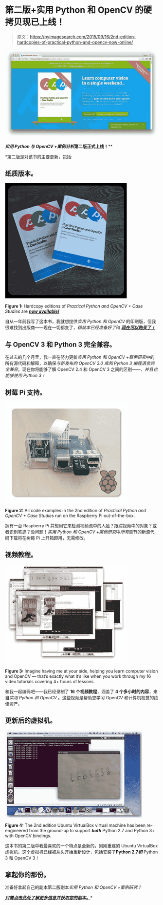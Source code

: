 # 第二版+实用 Python 和 OpenCV 的硬拷贝现已上线！

> 原文：<https://pyimagesearch.com/2015/09/16/2nd-edition-hardcopies-of-practical-python-and-opencv-now-online/>

[![ppao_2nd_edition_page](img/5cc90ffdec9d326e15195c9649c7ce5f.png)](https://pyimagesearch.com/practical-python-opencv/)

***实用 Python 与 OpenCV +案例分析*第二版正式上线！****

 *第二版是对该书的主要更新，包括:

## 纸质版本。

[![Figure 1: Hardcopy editions of Practical Python and OpenCV + Case Studies are now available!](img/edc4a9e01daa154b2a8ad8b53f16ee07.png)](https://pyimagesearch.com/practical-python-opencv/)

**Figure 1:** Hardcopy editions of *Practical Python and OpenCV + Case Studies* are ***[now available!](https://pyimagesearch.com/practical-python-opencv/)***

自从一年前我写了这本书，我就想提供*实用 Python 和 OpenCV* 的印刷版，但我很难找到出版商——现在一切都变了，*精装本已经准备好了*和 ***[现在可以购买了！](https://pyimagesearch.com/practical-python-opencv/)***

## **与 OpenCV 3 和 Python 3 完全兼容。**

在过去的几个月里，我一直在努力更新*实用 Python 和 OpenCV +案例研究*中的所有源代码和解释，以确保*与新发布的 OpenCV 3.0 库和 Python 3 编程语言完全兼容*。现在你将能够了解 OpenCV 2.4 和 OpenCV 3 之间的区别——*，并且也能够使用 Python 3！*

## **树莓 Pi 支持。**

[![Figure 2: All code examples in the 2nd edition of Practical Python and OpenCV + Case Studies run on the Raspberry Pi out-of-the-box.](img/9be63940db55f30d71af9259312916cd.png)](https://pyimagesearch.com/practical-python-opencv/)

**Figure 2:** All code examples in the 2nd edition of *Practical Python and OpenCV + Case Studie*s run on the Raspberry Pi out-of-the-box.

拥有一台 Raspberry Pi 并想用它来检测视频流中的人脸？跟踪视频中的对象？或者识别笔迹？没问题！*实用 Python 和 OpenCV +案例研究*中*所有*章节的新源代码下载将在树莓 Pi 上开箱即用，无需修改。

## **视频教程。**

[![Figure 3: Imagine having me at your side, helping you learn computer vision and OpenCV — that's exactly what it's like when you work through my 16 video tutorials covering 4+ hours of lessons.](img/0f0eb62638a024b76d4aba050cff409e.png)](https://pyimagesearch.com/practical-python-opencv/)

**Figure 3:** Imagine having me at your side, helping you learn computer vision and OpenCV — that’s exactly what it’s like when you work through my 16 video tutorials covering 4+ hours of lessons.

和我一起编码吧——我已经录制了 **16 个视频教程**，涵盖了 **4 个多小时的内容**，来自*实用 Python 和 OpenCV* 。这些视频是帮助您学习 OpenCV 和计算机视觉的绝佳资产。

## **更新后的虚拟机。**

[![Figure 4: The 2nd edition Ubuntu VirtualBox virtual machine has been re-engineered from the ground-up to support both Python 2.7 and Python 3+ with OpenCV bindings.](img/09f8e5089864d100bb3d660af868f50f.png)](https://pyimagesearch.com/practical-python-opencv/)

**Figure 4:** The 2nd edition Ubuntu VirtualBox virtual machine has been re-engineered from the ground-up to support ***both*** Python 2.7 and Python 3+ with OpenCV bindings.

这本书的第二版中我最喜欢的一个特点是全新的，刚刚重建的 Ubuntu VirtualBox 虚拟机。这个虚拟机已经被从头开始重新设计，包括安装了**Python 2.7*****和*** Python 3 和 OpenCV 3！

## 拿起你的那份。

准备好拿起自己的副本第二版副本*实用 Python 和 OpenCV +案例研究？*

***[只需点击此处了解更多信息并获取您的副本。](https://pyimagesearch.com/practical-python-opencv/)****